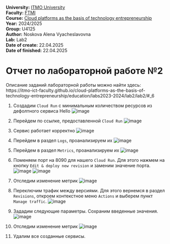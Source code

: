 <b>University:</b> [ITMO University](https://itmo.ru/ru/) <br>
<b>Faculty:</b> [FTMI](https://ftmi.itmo.ru) <br>
<b>Course:</b> [Cloud platforms as the basis of technology entrepreneurship](https://itmo-ict-faculty.github.io/cloud-platforms-as-the-basis-of-technology-entrepreneurship/) <br>
<b>Year:</b> 2024/2025 <br>
<b>Group:</b> U4125 <br>
<b>Author:</b> Noskova Alena Vyacheslavovna <br>
<b>Lab:</b> Lab2 <br>
<b>Date of create:</b> 22.04.2025 <br>
<b>Date of finished:</b> 22.04.2025<br>

<h1>Отчет по лабораторной работе №2 </h1>
Описание заданий лабораторной работы можно найти здесь: https://itmo-ict-faculty.github.io/cloud-platforms-as-the-basis-of-technology-entrepreneurship/education/labs2023-2024/lab2/lab2/#_6

1. Создадим `Cloud Run` с минимальным количеством ресурсов из дефолтного сервиса Hello
![image](https://github.com/user-attachments/assets/5822bb63-6e59-4137-a8d2-71c050d12c1f)

2. Перейдем по ссылке, предоставленной `Cloud Run`
![image](https://github.com/user-attachments/assets/125ed197-f99d-4cc9-a587-61f917fcd621)

3. Сервис работает корректно
![image](https://github.com/user-attachments/assets/19038efc-1d88-4a83-945e-c357be48fdb4)

4. Перейдем в раздел `Logs`, проанализируем их
![image](https://github.com/user-attachments/assets/27436126-29ef-473b-b683-f24eb8acf31b)

5. Перейдем в раздел `Metrics`, проанализируем их
![image](https://github.com/user-attachments/assets/74278306-2b1a-41bf-a51f-aca2f8a4d77e)

6. Поменяем порт на 8090 для нашего `Cloud Run`. Для этого нажмем на кнопку `Edit & deploy new revision` и заменим значение порта.
![image](https://github.com/user-attachments/assets/c5861bee-8070-49a2-b6a5-46340faeffba)
![image](https://github.com/user-attachments/assets/93078043-01be-47b3-9e71-dd3bc541a458)

7. Отследим изменение метрик
![image](https://github.com/user-attachments/assets/d5df779f-8bb1-45ae-bf3d-7316462d37f4)

8. Переключим трафик между версиями. Для этого вернемся в раздел `Revisions`, откроем контекстное меню `Actions` и выберем пункт `Manage traffic`.
![image](https://github.com/user-attachments/assets/e3986ced-9514-4bd6-a63e-5363f6dded1a)

9. Зададим следующие параметры. Сохраним введенные значения.
![image](https://github.com/user-attachments/assets/8031e8ab-05a2-4a5d-a553-bbc6ec04d6b6)

10. Отследим изменение метрик
![image](https://github.com/user-attachments/assets/9625ddc4-fafc-4687-939d-4c04dee6c197)

11. Удалим все созданные сервисы.
